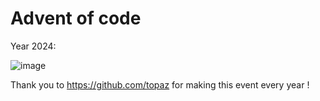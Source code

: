 # Advent of code

Year 2024:

![image](https://github.com/user-attachments/assets/30c178ed-bcf1-4a8a-8632-6721d84fc34c)

Thank you to https://github.com/topaz for making this event every year !
